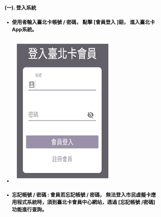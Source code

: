 ### **\(一\). 登入系統**

* ### 使用者輸入臺北卡帳號 / 密碼， 點擊 \[會員登入 \]鈕， 進入臺北卡App系統。
* ### ![](/assets/login01.png)
* ### 忘記帳號 / 密碼 : 會員若忘記帳號 / 密碼， 無法登入市民虛擬卡應用程式系統時，須到臺北卡會員中心網站，透過 \[忘記帳號 /密碼\] 功能進行查詢。

### 

### 

### 

### 



